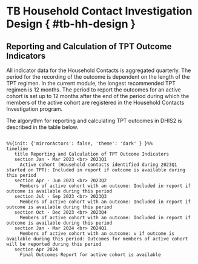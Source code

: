 # TB Household Contact Investigation Design { #tb-hh-design }


## Reporting and Calculation of TPT Outcome Indicators

All indicator data for the Household Contacts is aggregated quarterly. The period for the recording of the outcome is dependent on the length of the TPT regimen. In the current module, the longest recommended TPT regimen is 12 months. The period to report the outcomes for an active cohort is set up to 12 months after the end of the period during which the members of the active cohort are registered in the Household Contacts Investigation program. 

The algorythm for reporting and calculating TPT outcomes in DHIS2 is described in the table below. 

 ```mermaid

%%{init: {'mirrorActors': false, 'theme': 'dark' } }%%
timeline
    title Reporting and Calculation of TPT Outcome Indicators
    section Jan - Mar 2023 <br> 2023Q1
      Active cohort (Household contacts identified during 2023Q1 started on TPT): Included in report if outcome is available during this period
    section Apr - Jun 2023 <br> 2023Q2
      Members of active cohort with an outcome: Included in report if outcome is available during this period
    section Jul - Sep 2023 <br> 2023Q3
      Members of active cohort with an outcome: Included in report if outcome is available during this period
    section Oct - Dec 2023 <br> 2023Q4
      Members of active cohort with an outcome: Included in report if outcome is available during this period
    section Jan - Mar 2024 <br> 2024Q1
      Members of active cohort with an outcome: v if outcome is available during this period: Outcomes for members of active cohort will be reported during this period
    section Apr 2024
      Final Outcomes Report for active cohort is available

```

